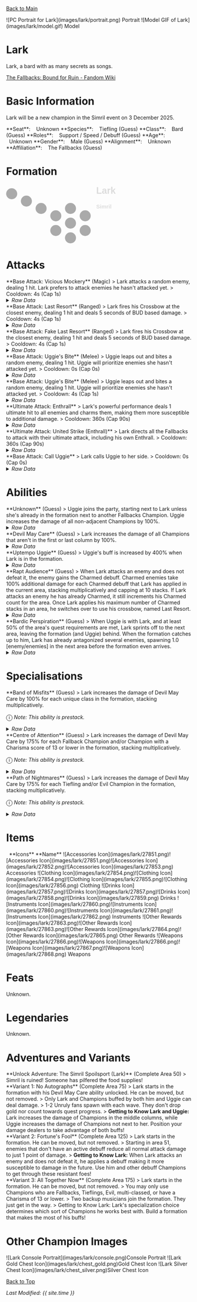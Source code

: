 [Back to Main](index.md)

<span class="championPortraitsRow">
    <span class="championPortraitsColumn">
        <span class="championPortraitsImage">
            ![PC Portrait for Lark](images/lark/portrait.png)
        </span>
        <span>
            Portrait
        </span>
    </span>
    <span class="championPortraitsColumn">
        <span class="championPortraitsImage">
            ![Model GIF of Lark](images/lark/model.gif)
        </span>
        <span>
            Model
        </span>
    </span>
</span>

# Lark

Lark, a bard with as many secrets as songs.

[The Fallbacks: Bound for Ruin - Fandom Wiki](https://forgottenrealms.fandom.com/wiki/The_Fallbacks:_Bound_for_Ruin)

# Basic Information

Lark will be a new champion in the Simril event on 3 December 2025.

<span class="champStatsTableColumn">
    <span class="champStatsTableRow">
        <span class="champStatsTableInfoHeader">
            <span style="margin-right:4px;">**Seat**:</span>
        </span>
        <span class="champStatsTableInfoSmall">
            <span style="margin-left:8px;">Unknown</span>
        </span>
    </span>
    <span class="champStatsTableRow">
        <span class="champStatsTableInfoHeader">
            <span style="margin-right:4px;">**Species**:</span>
        </span>
        <span class="champStatsTableInfoSmall">
            <span style="margin-left:8px;">Tiefling (Guess)</span>
        </span>
    </span>
    <span class="champStatsTableRow">
        <span class="champStatsTableInfoHeader">
            <span style="margin-right:4px;">**Class**:</span>
        </span>
        <span class="champStatsTableInfoSmall">
            <span style="margin-left:8px;">Bard (Guess)</span>
        </span>
    </span>
    <span class="champStatsTableRow">
        <span class="champStatsTableInfoHeader">
            <span style="margin-right:4px;">**Roles**:</span>
        </span>
        <span class="champStatsTableInfoSmall">
            <span style="margin-left:8px;">Support / Speed / Debuff (Guess)</span>
        </span>
    </span>
    <span class="champStatsTableRow">
        <span class="champStatsTableInfoHeader">
            <span style="margin-right:4px;">**Age**:</span>
        </span>
        <span class="champStatsTableInfoSmall">
            <span style="margin-left:8px;">Unknown</span>
        </span>
    </span>
    <span class="champStatsTableRow">
        <span class="champStatsTableInfoHeader">
            <span style="margin-right:4px;">**Gender**:</span>
        </span>
        <span class="champStatsTableInfoSmall">
            <span style="margin-left:8px;">Male (Guess)</span>
        </span>
    </span>
    <span class="champStatsTableRow">
        <span class="champStatsTableInfoHeader">
            <span style="margin-right:4px;">**Alignment**:</span>
        </span>
        <span class="champStatsTableInfoSmall">
            <span style="margin-left:8px;">Unknown</span>
        </span>
    </span>
    <span class="champStatsTableRow">
        <span class="champStatsTableInfoHeader">
            <span style="margin-right:4px;">**Affiliation**:</span>
        </span>
        <span class="champStatsTableInfoSmall">
            <span style="margin-left:8px;">The Fallbacks (Guess)</span>
        </span>
    </span>
</span>

# Formation

<span class="formationBorder">
    <svg xmlns="http://www.w3.org/2000/svg" id="Lark" fill="#aaa" data-formationName="Lark" data-campaignName="Simril" width="303" height="160"><circle cx="215" cy="85" r="15"/><circle cx="215" cy="125" r="15"/><circle cx="175" cy="65" r="15"/><circle cx="175" cy="105" r="15"/><circle cx="175" cy="145" r="15"/><circle cx="135" cy="85" r="15"/><circle cx="135" cy="125" r="15"/><circle cx="95" cy="65" r="15"/><circle cx="55" cy="45" r="15"/><circle cx="15" cy="25" r="15"/><text x="245" y="25" fill="#dcdcdc" font-size="25" font-family="Arial" font-weight="bold">Lark</text><text x="245" y="65" fill="#dcdcdc" font-size="15" font-family="Arial" font-weight="bold">Simril</text></svg>
</span>

# Attacks

<div markdown="1" class="abilityBorder"><div markdown="1" class="abilityBorderInner">
**Base Attack: Vicious Mockery** (Magic)
> Lark attacks a random enemy, dealing 1 hit. Lark prefers to attack enemies he hasn't attacked yet.  
> Cooldown: 4s (Cap 1s)
<details><summary><em>Raw Data</em></summary>
<p>
<pre>
{
    "id": 912,
    "name": "Vicious Mockery",
    "description": "Lark mocks a random enemy for one hit.",
    "long_description": "Lark attacks a random enemy, dealing 1 hit. Lark prefers to attack enemies he hasn't attacked yet.",
    "graphic_id": 0,
    "target": "random",
    "num_targets": 1,
    "aoe_radius": 0,
    "damage_modifier": 1,
    "cooldown": 4,
    "animations": [
        {
            "type": "melee_attack",
            "target_offset_x": -34,
            "damage_frame": 2,
            "jump_sound": 30,
            "animation_sequence_name": "attack",
            "sound_frames": {
                "2": 154
            }
        }
    ],
    "tags": [
        "magic"
    ],
    "damage_types": [
        "magic"
    ]
}
</pre>
</p>
</details>
</div></div>

<div markdown="1" class="abilityBorder"><div markdown="1" class="abilityBorderInner">
**Base Attack: Last Resort** (Ranged)
> Lark fires his Crossbow at the closest enemy, dealing 1 hit and deals 5 seconds of BUD based damage.  
> Cooldown: 4s (Cap 1s)
<details><summary><em>Raw Data</em></summary>
<p>
<pre>
{
    "id": 913,
    "name": "Last Resort",
    "description": "Lark fires his crossbow at the closest target, dealing 5 seconds of BUD-based damage.",
    "long_description": "Lark fires his Crossbow at the closest enemy, dealing 1 hit and deals 5 seconds of BUD based damage.",
    "graphic_id": 0,
    "target": "front",
    "num_targets": 1,
    "aoe_radius": 0,
    "damage_modifier": 1,
    "cooldown": 4,
    "animations": [
        {
            "type": "ranged_attack",
            "projectile": "generic",
            "shoot_frame": 13,
            "shoot_offset_x": 50,
            "shoot_offset_y": 0,
            "projectile_count": 1,
            "projectile_details": {
                "projectile_speed": 2400,
                "has_trail": false,
                "extend_line": false,
                "projectile_graphic_id": 27872
            },
            "animation_sequence": 4,
            "effect_on_monsters": {
                "effect_string": "damage_monster_target_by_bud",
                "hit_monsters": true,
                "damage_mult": 5,
                "after_damage": true
            }
        }
    ],
    "tags": [
        "ranged"
    ],
    "damage_types": [
        "ranged"
    ]
}
</pre>
</p>
</details>
</div></div>

<div markdown="1" class="abilityBorder"><div markdown="1" class="abilityBorderInner">
**Base Attack: Fake Last Resort** (Ranged)
> Lark fires his Crossbow at the closest enemy, dealing 1 hit and deals 5 seconds of BUD based damage.  
> Cooldown: 4s (Cap 1s)
<details><summary><em>Raw Data</em></summary>
<p>
<pre>
{
    "id": 919,
    "name": "Fake Last Resort",
    "description": "Lark fires his crossbow at the closest target, dealing 5 seconds of BUD-based damage.",
    "long_description": "Lark fires his Crossbow at the closest enemy, dealing 1 hit and deals 5 seconds of BUD based damage.",
    "graphic_id": 0,
    "target": "none",
    "num_targets": 0,
    "aoe_radius": 0,
    "damage_modifier": 0,
    "cooldown": 4,
    "animations": [
        {
            "type": "melee_attack",
            "no_damage_display": true,
            "no_cooldown_display": true,
            "COMMENT": "READ NOTE ENTRY"
        }
    ],
    "tags": [
        "ranged"
    ],
    "damage_types": [
        "ranged"
    ]
}
</pre>
</p>
</details>
</div></div>

<div markdown="1" class="abilityBorder"><div markdown="1" class="abilityBorderInner">
**Base Attack: Uggie's Bite** (Melee)
> Uggie leaps out and bites a random enemy, dealing 1 hit. Uggie will prioritize enemies she hasn't attacked yet.  
> Cooldown: 0s (Cap 0s)
<details><summary><em>Raw Data</em></summary>
<p>
<pre>
{
    "id": 914,
    "name": "Uggie's Bite",
    "description": "Uggie protects her persons by biting a scary monster.",
    "long_description": "Uggie leaps out and bites a random enemy, dealing 1 hit. Uggie will prioritize enemies she hasn't attacked yet.",
    "graphic_id": 0,
    "target": "random",
    "num_targets": 1,
    "aoe_radius": 0,
    "damage_modifier": 1,
    "cooldown": 0,
    "animations": [
        {
            "type": "melee_attack",
            "damage_frame": 3
        }
    ],
    "tags": [
        "melee",
        "ignore_cooldown_override"
    ],
    "damage_types": [
        "melee"
    ]
}
</pre>
</p>
</details>
</div></div>

<div markdown="1" class="abilityBorder"><div markdown="1" class="abilityBorderInner">
**Base Attack: Uggie's Bite** (Melee)
> Uggie leaps out and bites a random enemy, dealing 1 hit. Uggie will prioritize enemies she hasn't attacked yet.  
> Cooldown: 4s (Cap 1s)
<details><summary><em>Raw Data</em></summary>
<p>
<pre>
{
    "id": 918,
    "name": "Uggie's Bite",
    "description": "Uggie protects her persons by biting a scary monster.",
    "long_description": "Uggie leaps out and bites a random enemy, dealing 1 hit. Uggie will prioritize enemies she hasn't attacked yet.",
    "graphic_id": 0,
    "target": "none",
    "num_targets": 0,
    "aoe_radius": 0,
    "damage_modifier": 0,
    "cooldown": 4,
    "animations": [
        {
            "type": "dummy_attack",
            "no_damage_display": true,
            "no_cooldown_display": true,
            "animation_sequence_name": "none",
            "COMMENT READ ME": "READ NOTE ENTRY"
        }
    ],
    "tags": [
        "melee"
    ],
    "damage_types": [
        "melee"
    ]
}
</pre>
</p>
</details>
</div></div>

<div markdown="1" class="abilityBorder"><div markdown="1" class="abilityBorderInner">
**Ultimate Attack: Enthrall**
> Lark's powerful performance deals 1 ultimate hit to all enemies and charms them, making them more susceptible to additional damage.  
> Cooldown: 360s (Cap 90s)
<details><summary><em>Raw Data</em></summary>
<p>
<pre>
{
    "id": 917,
    "name": "Enthrall",
    "description": "Lark delivers 1 ultimate hit to enemies and makes them vulnerable to additional damage.",
    "long_description": "Lark's powerful performance deals 1 ultimate hit to all enemies and charms them, making them more susceptible to additional damage.",
    "graphic_id": 27921,
    "target": "all",
    "num_targets": 0,
    "aoe_radius": 0,
    "damage_modifier": 0.03,
    "cooldown": 360,
    "animations": [
        {
            "type": "ultimate_attack",
            "ultimate": "lark"
        }
    ],
    "tags": [
        "magic",
        "ultimate"
    ],
    "damage_types": [
        "magic",
        "ultimate"
    ]
}
</pre>
</p>
</details>
</div></div>

<div markdown="1" class="abilityBorder"><div markdown="1" class="abilityBorderInner">
**Ultimate Attack: United Strike (Enthrall)**
> Lark directs all the Fallbacks to attack with their ultimate attack, including his own Enthrall.  
> Cooldown: 360s (Cap 90s)
<details><summary><em>Raw Data</em></summary>
<p>
<pre>
{
    "id": 916,
    "name": "United Strike (Enthrall)",
    "description": "Lark directs all the Fallbacks to make their ultimate attack.",
    "long_description": "Lark directs all the Fallbacks to attack with their ultimate attack, including his own Enthrall.",
    "graphic_id": 26836,
    "target": "none",
    "num_targets": 0,
    "aoe_radius": 0,
    "damage_modifier": 0.03,
    "cooldown": 360,
    "animations": [
        {
            "type": "united_strike_ultimate"
        }
    ],
    "tags": [
        "magic",
        "ultimate"
    ],
    "damage_types": [
        "magic",
        "ultimate"
    ]
}
</pre>
</p>
</details>
</div></div>

<div markdown="1" class="abilityBorder"><div markdown="1" class="abilityBorderInner">
**Base Attack: Call Uggie**
> Lark calls Uggie to her side.  
> Cooldown: 0s (Cap 0s)
<details><summary><em>Raw Data</em></summary>
<p>
<pre>
{
    "id": 915,
    "name": "Call Uggie",
    "description": "Lark calls Uggie to her side.",
    "long_description": "Lark calls Uggie to her side.",
    "graphic_id": 27103,
    "target": "none",
    "num_targets": 0,
    "aoe_radius": 0,
    "damage_modifier": 0,
    "cooldown": 0,
    "animations": [
        {
            "type": "call_uggie_ultimate",
            "no_damage_display": true
        }
    ],
    "tags": [
        "ignore_familiar",
        "ignore_cooldown_override"
    ],
    "damage_types": []
}
</pre>
</p>
</details>
</div></div>

# Abilities

<div markdown="1" class="abilityBorder"><div markdown="1" class="abilityBorderInner">
**Unknown** (Guess)
> Uggie joins the party, starting next to Lark unless she's already in the formation next to another Fallbacks Champion. Uggie increases the damage of all non-adjacent Champions by 100%.
<details><summary><em>Raw Data</em></summary>
<p>
<pre>
{
    "id": 2506,
    "flavour_text": "",
    "description": {
        "desc": "Uggie joins the party, starting next to Lark unless she's already in the formation next to another Fallbacks Champion. Uggie increases the damage of all non-adjacent Champions by $amount%."
    },
    "effect_keys": [
        {
            "effect_string": "uggie_handler,100",
            "off_when_benched": true,
            "uggie_roaming_disable_index": 1,
            "uggie_priority": 2,
            "uggie_buff_effect_id": 2366,
            "uggie_apply_lark_debuff": true,
            "call_uggie_ult_id": 915,
            "united_strike_ult_id": 916,
            "use_computed_amount_for_description": true,
            "attack_id": 914
        },
        {
            "effect_string": "disallow_roaming_familiar_ult_trigger",
            "apply_manually": true
        }
    ],
    "requirements": "",
    "graphic_id": 27103,
    "large_graphic_id": 27103,
    "properties": {
        "is_formation_ability": true,
        "show_incoming": false,
        "owner_use_outgoing_description": true,
        "indexed_effect_properties": true,
        "per_effect_index_bonuses": true,
        "default_bonus_index": 0,
        "retain_on_slot_changed": true
    }
}
</pre>
</p>
</details>
</div></div>

<div markdown="1" class="abilityBorder"><div markdown="1" class="abilityBorderInner">
**Devil May Care** (Guess)
> Lark increases the damage of all Champions that aren't in the first or last column by 100%.
<details><summary><em>Raw Data</em></summary>
<p>
<pre>
{
    "id": 2507,
    "flavour_text": "",
    "description": {
        "desc": "Lark increases the damage of all Champions that aren't in the first or last column by $amount%."
    },
    "effect_keys": [
        {
            "effect_string": "hero_dps_multiplier_mult,100",
            "off_when_benched": true,
            "targets": [
                "middle_columns"
            ]
        }
    ],
    "requirements": "",
    "graphic_id": 27829,
    "large_graphic_id": 27823,
    "properties": {
        "is_formation_ability": true,
        "owner_use_outgoing_description": true,
        "indexed_effect_properties": true,
        "per_effect_index_bonuses": true
    }
}
</pre>
</p>
</details>
</div></div>

<div markdown="1" class="abilityBorder"><div markdown="1" class="abilityBorderInner">
**Uptempo Uggie** (Guess)
> Uggie's buff is increased by 400% when Lark is in the formation.
<details><summary><em>Raw Data</em></summary>
<p>
<pre>
{
    "id": 2508,
    "flavour_text": "",
    "description": {
        "desc": "Uggie's buff is increased by $amount% when Lark is in the formation."
    },
    "effect_keys": [
        {
            "effect_string": "unleash_uggie_contribution,400",
            "off_when_benched": true
        }
    ],
    "requirements": "",
    "graphic_id": 0,
    "large_graphic_id": 0,
    "properties": {
        "is_formation_ability": true,
        "owner_use_outgoing_description": true,
        "indexed_effect_properties": true,
        "per_effect_index_bonuses": true,
        "default_bonus_index": 0
    }
}
</pre>
</p>
</details>
</div></div>

<div markdown="1" class="abilityBorder"><div markdown="1" class="abilityBorderInner">
**Rapt Audience** (Guess)
> When Lark attacks an enemy and does not defeat it, the enemy gains the Charmed debuff. Charmed enemies take 100% additional damage for each Charmed debuff that Lark has applied in the current area, stacking multiplicatively and capping at 10 stacks. If Lark attacks an enemy he has already Charmed, it still increments his Charmed count for the area. Once Lark applies his maximum number of Charmed stacks in an area, he switches over to use his crossbow, named Last Resort.
<details><summary><em>Raw Data</em></summary>
<p>
<pre>
{
    "id": 2509,
    "flavour_text": "",
    "description": {
        "desc": "When Lark attacks an enemy and does not defeat it, the enemy gains the Charmed debuff. Charmed enemies take $amount___2% additional damage for each Charmed debuff that Lark has applied in the current area, stacking multiplicatively and capping at $max_stacks stacks. If Lark attacks an enemy he has already Charmed, it still increments his Charmed count for the area. Once Lark applies his maximum number of Charmed stacks in an area, he switches over to use his crossbow, named Last Resort."
    },
    "effect_keys": [
        {
            "effect_string": "lark_charmed_counter,100",
            "max_stacks": 10,
            "initial_max_stacks": 10,
            "ultimate_max_stacks": 20,
            "stacks_multiply": true,
            "more_triggers": [
                {
                    "trigger": "area_changed",
                    "action": {
                        "type": "reset"
                    }
                },
                {
                    "trigger": "area_changed",
                    "action": {
                        "type": "reset_max_stacks"
                    }
                },
                {
                    "trigger": "DISABLED_owner_attack_no_kill",
                    "action": {
                        "type": "add_stack"
                    }
                }
            ],
            "show_bonus": true
        },
        {
            "effect_string": "lark_charmed_debuff,100",
            "lark_weapon_swap_index": 2,
            "lark_ultimate_id": 917,
            "off_when_benched": true,
            "debuffing_attack_ids": [
                912,
                913,
                914,
                917,
                916
            ],
            "debuff_effects": [
                {
                    "effect_string": "increase_monster_damage,100",
                    "active_graphic_id": 27873,
                    "active_graphic_y": -120,
                    "stack_func_d": "upgrade_stacks",
                    "stack_func_data_d": {
                        "upgrade_id": 18054,
                        "upgrade_index": 0
                    },
                    "amount_expr": "upgrade_amount(18054,0)"
                }
            ]
        },
        {
            "effect_string": "change_base_attack,913",
            "off_when_benched": true,
            "apply_manually": true
        }
    ],
    "requirements": "",
    "graphic_id": 27830,
    "large_graphic_id": 27824,
    "properties": {
        "is_formation_ability": true,
        "owner_use_outgoing_description": true,
        "indexed_effect_properties": true,
        "per_effect_index_bonuses": true,
        "default_bonus_index": 0
    }
}
</pre>
</p>
</details>
</div></div>

<div markdown="1" class="abilityBorder"><div markdown="1" class="abilityBorderInner">
**Bardic Perspiration** (Guess)
> When Uggie is with Lark, and at least 50% of the area's quest requirements are met, Lark sprints off to the next area, leaving the formation (and Uggie) behind. When the formation catches up to him, Lark has already antagonized several enemies, spawning 1.0 [enemy/enemies] in the next area before the formation even arrives.
<details><summary><em>Raw Data</em></summary>
<p>
<pre>
{
    "id": 2517,
    "flavour_text": "",
    "description": {
        "desc": "When Uggie is with Lark, and at least 50% of the area's quest requirements are met, Lark sprints off to the next area, leaving the formation (and Uggie) behind. When the formation catches up to him, Lark has already antagonized several enemies, spawning $lark_bardic_amount [enemy/enemies] in the next area before the formation even arrives."
    },
    "effect_keys": [
        {
            "effect_string": "lark_bardic_perspiration,1.0",
            "lark_bp_trigger_threshold": 0.5,
            "uggie_attack_effect_index": 1,
            "monster_spawn_cap": 15,
            "off_when_benched": true,
            "lark_fake_attack_index": 2
        },
        {
            "effect_string": "uggie_attack_handler,100",
            "off_when_benched": true,
            "uggie_attack_on_start": false
        },
        {
            "effect_string": "change_base_attack,918",
            "off_when_benched": true,
            "apply_manually": true
        }
    ],
    "requirements": "",
    "graphic_id": 27828,
    "large_graphic_id": 27822,
    "properties": {
        "is_formation_ability": true,
        "owner_use_outgoing_description": true
    }
}
</pre>
</p>
</details>
</div></div>

# Specialisations

<div markdown="1" class="abilityBorder"><div markdown="1" class="abilityBorderInner">
**Band of Misfits** (Guess)
> Lark increases the damage of Devil May Care by 100% for each unique class in the formation, stacking multiplicatively.

<span style="font-size:1.2em;">ⓘ</span> *Note: This ability is prestack.*
<details><summary><em>Raw Data</em></summary>
<p>
<pre>
{
    "id": 2511,
    "flavour_text": "",
    "description": {
        "desc": "Lark increases the damage of Devil May Care by $amount% for each unique class in the formation, stacking multiplicatively."
    },
    "effect_keys": [
        {
            "effect_string": "pre_stack,100"
        },
        {
            "effect_string": "buff_upgrade,100,18051",
            "off_when_benched": true,
            "stack_func": "per_unique_class",
            "amount_func": "mult",
            "amount_expr": "upgrade_amount(18055,0)",
            "amount_updated_listeners": [
                "slot_changed",
                "upgrade_unlocked"
            ]
        }
    ],
    "requirements": "",
    "graphic_id": 27832,
    "large_graphic_id": 27832,
    "properties": {
        "is_formation_ability": true,
        "owner_use_outgoing_description": true,
        "spec_option_post_apply_info": "Unique Classes: $num_stacks___2"
    }
}
</pre>
</p>
</details>
</div></div>

<div markdown="1" class="abilityBorder"><div markdown="1" class="abilityBorderInner">
**Centre of Attention** (Guess)
> Lark increases the damage of Devil May Care by 175% for each Fallback Champion and/or Champion with a Charisma score of 13 or lower in the formation, stacking multiplicatively.

<span style="font-size:1.2em;">ⓘ</span> *Note: This ability is prestack.*
<details><summary><em>Raw Data</em></summary>
<p>
<pre>
{
    "id": 2512,
    "flavour_text": "",
    "description": {
        "desc": "Lark increases the damage of Devil May Care by $amount% for each Fallback Champion and/or Champion with a Charisma score of 13 or lower in the formation, stacking multiplicatively."
    },
    "effect_keys": [
        {
            "effect_string": "pre_stack,175"
        },
        {
            "effect_string": "buff_upgrade,175,18051",
            "off_when_benched": true,
            "stack_func": "per_hero_attribute",
            "per_hero_expr": "GetStat(`cha`) <= 13 || HasTag(`fallbacks`)",
            "amount_func": "mult",
            "amount_expr": "upgrade_amount(18056,0)",
            "amount_updated_listeners": [
                "slot_changed",
                "upgrade_unlocked"
            ]
        }
    ],
    "requirements": "",
    "graphic_id": 27833,
    "large_graphic_id": 27833,
    "properties": {
        "is_formation_ability": true,
        "owner_use_outgoing_description": true,
        "spec_option_post_apply_info": "Qualified Champions: $num_stacks___2"
    }
}
</pre>
</p>
</details>
</div></div>

<div markdown="1" class="abilityBorder"><div markdown="1" class="abilityBorderInner">
**Path of Nightmares** (Guess)
> Lark increases the damage of Devil May Care by 175% for each Tiefling and/or Evil Champion in the formation, stacking multiplicatively.

<span style="font-size:1.2em;">ⓘ</span> *Note: This ability is prestack.*
<details><summary><em>Raw Data</em></summary>
<p>
<pre>
{
    "id": 2514,
    "flavour_text": "",
    "description": {
        "desc": "Lark increases the damage of Devil May Care by $amount% for each Tiefling and/or Evil Champion in the formation, stacking multiplicatively."
    },
    "effect_keys": [
        {
            "effect_string": "pre_stack,175"
        },
        {
            "effect_string": "buff_upgrade,175,18051",
            "off_when_benched": true,
            "stack_func": "per_hero_attribute",
            "per_hero_expr": "HasTag(`tiefling`) || HasTag(`evil`)",
            "amount_func": "mult",
            "amount_expr": "upgrade_amount(18057,0)",
            "amount_updated_listeners": [
                "slot_changed",
                "upgrade_unlocked"
            ]
        }
    ],
    "requirements": "",
    "graphic_id": 27834,
    "large_graphic_id": 27834,
    "properties": {
        "is_formation_ability": true,
        "owner_use_outgoing_description": true,
        "spec_option_post_apply_info": "Qualified Champions: $num_stacks___2"
    }
}
</pre>
</p>
</details>
</div></div>

# Items

<span class="itemTableColumn">
    <span class="itemTableRowHeader">
        <span class="itemTableIcon" style="justify-content:flex-start">
            <span style="margin-left:8px;">**Icons**</span>
        </span>
        <span class="itemTableNameSmall">
            **Name**
        </span>
    </span>
    <span class="itemTableRow">
        <span class="itemTableIcon">
            <span class="itemTableIcon1">![Accessories Icon](images/lark/27851.png)</span><span class="itemTableIcon2">![Accessories Icon](images/lark/27851.png)</span><span class="itemTableIcon3">![Accessories Icon](images/lark/27852.png)</span><span class="itemTableIcon4">![Accessories Icon](images/lark/27853.png)</span>
        </span>
        <span class="itemTableNameSmall">
            Accessories
        </span>
    </span>
    <span class="itemTableRow">
        <span class="itemTableIcon">
            <span class="itemTableIcon1">![Clothing Icon](images/lark/27854.png)</span><span class="itemTableIcon2">![Clothing Icon](images/lark/27854.png)</span><span class="itemTableIcon3">![Clothing Icon](images/lark/27855.png)</span><span class="itemTableIcon4">![Clothing Icon](images/lark/27856.png)</span>
        </span>
        <span class="itemTableNameSmall">
            Clothing
        </span>
    </span>
    <span class="itemTableRow">
        <span class="itemTableIcon">
            <span class="itemTableIcon1">![Drinks Icon](images/lark/27857.png)</span><span class="itemTableIcon2">![Drinks Icon](images/lark/27857.png)</span><span class="itemTableIcon3">![Drinks Icon](images/lark/27858.png)</span><span class="itemTableIcon4">![Drinks Icon](images/lark/27859.png)</span>
        </span>
        <span class="itemTableNameSmall">
            Drinks
        </span>
    </span>
    <span class="itemTableRow">
        <span class="itemTableIcon">
            <span class="itemTableIcon1">![Instruments Icon](images/lark/27860.png)</span><span class="itemTableIcon2">![Instruments Icon](images/lark/27860.png)</span><span class="itemTableIcon3">![Instruments Icon](images/lark/27861.png)</span><span class="itemTableIcon4">![Instruments Icon](images/lark/27862.png)</span>
        </span>
        <span class="itemTableNameSmall">
            Instruments
        </span>
    </span>
    <span class="itemTableRow">
        <span class="itemTableIcon">
            <span class="itemTableIcon1">![Other Rewards Icon](images/lark/27863.png)</span><span class="itemTableIcon2">![Other Rewards Icon](images/lark/27863.png)</span><span class="itemTableIcon3">![Other Rewards Icon](images/lark/27864.png)</span><span class="itemTableIcon4">![Other Rewards Icon](images/lark/27865.png)</span>
        </span>
        <span class="itemTableNameSmall">
            Other Rewards
        </span>
    </span>
    <span class="itemTableRow">
        <span class="itemTableIcon">
            <span class="itemTableIcon1">![Weapons Icon](images/lark/27866.png)</span><span class="itemTableIcon2">![Weapons Icon](images/lark/27866.png)</span><span class="itemTableIcon3">![Weapons Icon](images/lark/27867.png)</span><span class="itemTableIcon4">![Weapons Icon](images/lark/27868.png)</span>
        </span>
        <span class="itemTableNameSmall">
            Weapons
        </span>
    </span>
</span>

# Feats

Unknown.

# Legendaries

Unknown.

# Adventures and Variants

<div markdown="1" class="abilityBorder"><div markdown="1" class="abilityBorderInner">
**Unlock Adventure: The Simril Spoilsport (Lark)** (Complete Area 50)
> Simril is ruined! Someone has pilfered the food supplies!
</div></div>
<div markdown="1" class="abilityBorder"><div markdown="1" class="abilityBorderInner">
**Variant 1: No Autographs** (Complete Area 75)
> Lark starts in the formation with his Devil May Care ability unlocked. He can be moved, but not removed.  
> Only Lark and Champions buffed by both him and Uggie can deal damage.  
> 1-2 Unruly fans spawn with each wave. They don't drop gold nor count towards quest progress.   
> <b>Getting to Know Lark and Uggie:</b> Lark increases the damage of Champions in the middle columns, while Uggie increases the damage of Champions not next to her. Position your damage dealers to take advantage of both buffs!
</div></div>
<div markdown="1" class="abilityBorder"><div markdown="1" class="abilityBorderInner">
**Variant 2: Fortune's Fool** (Complete Area 125)
> Lark starts in the formation. He can be moved, but not removed.  
> Starting in area 51, enemies that don't have an active debuff reduce all normal attack damage to just 1 point of damage.  
> <b>Getting to Know Lark:</b> When Lark attacks an enemy and does not defeat it, he applies a debuff making it more susceptible to damage in the future. Use him and other debuff Champions to get through these resistant foes!
</div></div>
<div markdown="1" class="abilityBorder"><div markdown="1" class="abilityBorderInner">
**Variant 3: All Together Now** (Complete Area 175)
> Lark starts in the formation. He can be moved, but not removed.  
> You may only use Champions who are Fallbacks, Tieflings, Evil, multi-classed, or have a Charisma of 13 or lower.  
> Two backup musicians join the formation. They just get in the way.  
> Getting to Know Lark: Lark's specialization choice determines which sort of Champions he works best with. Build a formation that makes the most of his buffs!
</div></div>

# Other Champion Images

<span class="championImagesColumn">
    <span class="championImagesRow">
        <span class="championImagesPortrait">
            ![Lark Console Portrait](images/lark/console.png)Console Portrait
        </span>
    </span>
    <span class="championImagesRow">
        <span class="championImagesChests">
            ![Lark Gold Chest Icon](images/lark/chest_gold.png)Gold Chest Icon
        </span>
        <span class="championImagesChests">
            ![Lark Silver Chest Icon](images/lark/chest_silver.png)Silver Chest Icon
        </span>
    </span>
</span>

[Back to Top](#top)

*Last Modified: {{ site.time }}*